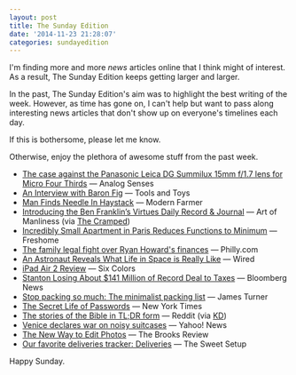 ```yaml
---
layout: post
title: The Sunday Edition
date: '2014-11-23 21:28:07'
categories: sundayedition
---
```


I'm finding more and more *news* articles online that I think might of interest. As a result, The Sunday Edition keeps getting larger and larger.

In the past, The Sunday Edition's aim was to highlight the best writing of the week. However, as time has gone on, I can't help but want to pass along interesting news articles that don't show up on everyone's timelines each day. 

If this is bothersome, please let me know.

Otherwise, enjoy the plethora of awesome stuff from the past week.

* [The case against the Panasonic Leica DG Summilux 15mm f/1.7 lens for Micro Four Thirds](http://www.analogsenses.com/2014/11/17/the-case-against-the-panasonic-leica-dg-summilux-15mm-f-slash-1-dot-7-lens-for-micro-four-thirds/) — Analog Senses
* [An Interview with Baron Fig](http://toolsandtoys.net/photo-essays/an-interview-with-baron-fig/) — Tools and Toys
* [Man Finds Needle In Haystack](http://modernfarmer.com/2014/11/man-finds-needle-haystack/) — Modern Farmer
* [Introducing the Ben Franklin’s Virtues Daily Record & Journal](http://www.artofmanliness.com/2014/11/17/introducing-the-ben-franklins-virtues-daily-record-journal/) — Art of Manliness (via [The Cramped](http://www.thecramped.com/introducing-the-ben-franklins-virtues-daily-record-journal-the-art-of-manliness/))
* [Incredibly Small Apartment in Paris Reduces Functions to Minimum](http://freshome.com/2014/11/18/incredibly-small-apartment-in-paris-reduces-functions-to-minimum/#ixzz3JvdHTrNI) — Freshome
* [The family legal fight over Ryan Howard's finances](http://www.philly.com/philly/sports/phillies/The_family_legal_fight_over_Ryan_Howards_finances.html) — Philly.com
* [An Astronaut Reveals What Life in Space is Really Like](http://www.wired.com/2014/11/marsha-ivins/) — Wired
* [iPad Air 2 Review](http://sixcolors.com/post/2014/11/ipad-air-2-review/) — Six Colors
* [Stanton Losing About $141 Million of Record Deal to Taxes](http://www.bloomberg.com/news/2014-11-20/stanton-losing-about-141-million-of-record-deal-to-taxes.html) — Bloomberg News
* [Stop packing so much: The minimalist packing list](https://medium.com/@jamesturnerux/a-small-bag-on-a-big-adventure-5e4851ac7801) — James Turner
* [The Secret Life of Passwords](http://www.nytimes.com/2014/11/19/magazine/the-secret-life-of-passwords.html?nytmobile=0&_r=0) — New York Times
* [The stories of the Bible in TL;DR form](http://www.reddit.com/r/Christianity/comments/2mpv2r/the_stories_of_the_bible_in_tldr_form/) — Reddit (via [KD](http://audaciousfox.com/2014/11/21/quietly-i-walk.html))
* [Venice declares war on noisy suitcases](https://uk.news.yahoo.com/venice-declares-war-noisy-suitcases-103920334.html#BUGNuSN) — Yahoo! News
* [The New Way to Edit Photos](https://brooksreview.net/2014/11/ipad-photo-editing/) — The Brooks Review
* [Our favorite deliveries tracker: Deliveries](http://thesweetsetup.com/apps/favorite-deliveries-tracker/) — The Sweet Setup

Happy Sunday.